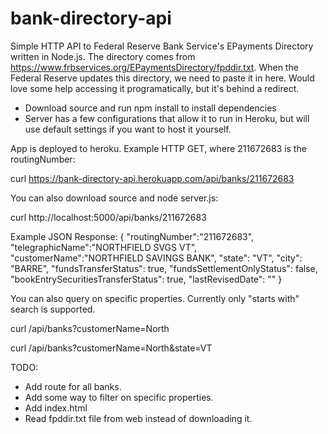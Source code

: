 # bank-directory-api
Simple HTTP API to Federal Reserve Bank Service's EPayments Directory written in Node.js. The directory comes from https://www.frbservices.org/EPaymentsDirectory/fpddir.txt. 
When the Federal Reserve updates this directory, we need to paste it in here. Would love some help accessing it programatically, but it's behind a redirect.

- Download source and run npm install to install dependencies
- Server has a few configurations that allow it to run in Heroku, but will use default settings if you want to host it yourself.

App is deployed to heroku. Example HTTP GET, where 211672683 is the routingNumber:

curl https://bank-directory-api.herokuapp.com/api/banks/211672683

You can also download source and node server.js:

curl http://localhost:5000/api/banks/211672683

Example JSON Response:
{
	"routingNumber":"211672683",
	"telegraphicName":"NORTHFIELD SVGS VT",
	"customerName":"NORTHFIELD SAVINGS BANK",
	"state": "VT",
	"city": "BARRE",
	"fundsTransferStatus": true,
	"fundsSettlementOnlyStatus": false,
	"bookEntrySecuritiesTransferStatus": true,
	"lastRevisedDate": ""
}

You can also query on specific properties. Currently only "starts with" search is supported. 

curl /api/banks?customerName=North

curl /api/banks?customerName=North&state=VT


TODO:
- Add route for all banks.
- Add some way to filter on specific properties.
- Add index.html 
- Read fpddir.txt file from web instead of downloading it. 
